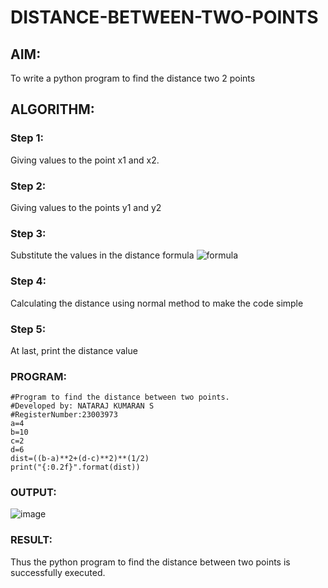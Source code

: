 # DISTANCE-BETWEEN-TWO-POINTS

## AIM:
To write a python program to find the distance two 2 points
## ALGORITHM:
### Step 1: 
Giving values to the point x1 and x2.
### Step 2: 
Giving values to the points y1 and y2
### Step 3: 
Substitute the values in the distance formula  ![formula](/formula.JPG)
### Step 4: 
Calculating the distance using normal method to make the code simple
### Step 5: 
At last, print the distance value
### PROGRAM:
~~~
#Program to find the distance between two points.
#Developed by: NATARAJ KUMARAN S
#RegisterNumber:23003973
a=4
b=10
c=2
d=6
dist=((b-a)**2+(d-c)**2)**(1/2)
print("{:0.2f}".format(dist))
~~~  
### OUTPUT:
![image](https://github.com/nataraj26/DISTANCE-BETWEEN-TWO-POINTS/assets/147514615/f297f1e0-480d-484d-8a0d-1f84f770048f)
### RESULT:
Thus the python program to find the distance between two points is successfully executed.
